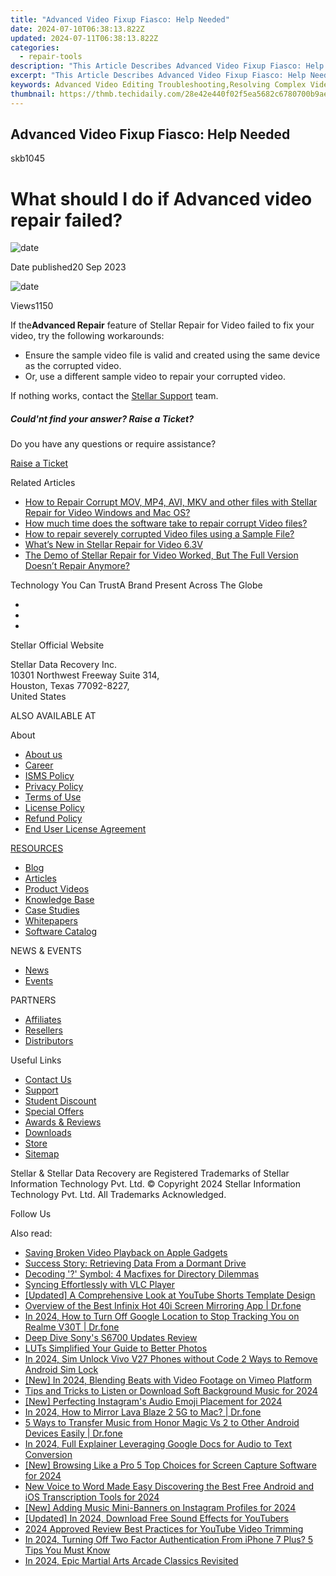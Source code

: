 ```yaml
---
title: "Advanced Video Fixup Fiasco: Help Needed"
date: 2024-07-10T06:38:13.822Z
updated: 2024-07-11T06:38:13.822Z
categories:
  - repair-tools
description: "This Article Describes Advanced Video Fixup Fiasco: Help Needed"
excerpt: "This Article Describes Advanced Video Fixup Fiasco: Help Needed"
keywords: Advanced Video Editing Troubleshooting,Resolving Complex Video Fixup Issues,Professional Video Correction Assistance,Expert Advice for Advanced Video Correction,Overcoming High-End Video Editing Problems,Help with Advanced Video Software Fiascoes,Solutions for Complex Video Fixup Challenges
thumbnail: https://thmb.techidaily.com/28e42e440f02f5ea5682c6780700b9aec886bd9aca849f4db3b0e7bc708ddb0e.jpg
---
```


## Advanced Video Fixup Fiasco: Help Needed

skb1045

# What should I do if Advanced video repair failed?

![date](https://cdn-cmlep.nitrocdn.com/DLSjJVyzoVcUgUSBlgyEUoGMDKLbWXQr/assets/images/optimized/rev-636f8fd/www.stellarinfo.com/support/kb/asset/frontend/images/date.png)

 Date published20 Sep 2023

![date](https://cdn-cmlep.nitrocdn.com/DLSjJVyzoVcUgUSBlgyEUoGMDKLbWXQr/assets/images/optimized/rev-636f8fd/www.stellarinfo.com/support/kb/asset/frontend/images/view.png)

 Views1150

 If the**Advanced Repair** feature of Stellar Repair for Video failed to fix your video, try the following workarounds:

* Ensure the sample video file is valid and created using the same device as the corrupted video.
* Or, use a different sample video to repair your corrupted video.

 If nothing works, contact the [Stellar Support](https://tools.techidaily.com/stellardata-recovery/buy-now/) team.

##### Could'nt find your answer? Raise a Ticket?

 Do you have any questions or require assistance?

[Raise a Ticket](https://tickets.stellarinfo.com/portal/en/signin)

Related Articles

* [How to Repair Corrupt MOV, MP4, AVI, MKV and other files with Stellar Repair for Video Windows and Mac OS?](how-to-fix-corrupt-quicktime-mov-file)
* [How much time does the software take to repair corrupt Video files?](time-take-to-repair-corrupt-video-files)
* [How to repair severely corrupted Video files using a Sample File?](corrupted-video-repair-using-sample-file)
* [What’s New in Stellar Repair for Video 6.3V](new-stellar-phoenix-video-repair-more-powerful)
* [The Demo of Stellar Repair for Video Worked, But The Full Version Doesn’t Repair Anymore?](demo-worked-full-version-does-not-repair)

 Technology You Can TrustA Brand Present Across The Globe

* [](https://www.stellarinfo.com/images/v7/ISO-27001-2013-Certificate.pdf)
* [](https://www.stellarinfo.com/images/v7/ISO-9001-2008Certificate.pdf)
* [](https://tools.techidaily.com/stellardata-recovery/buy-now/)

 Stellar Official Website

 Stellar Data Recovery Inc.  
 10301 Northwest Freeway Suite 314,  
 Houston, Texas 77092-8227,  
 United States

 ALSO AVAILABLE AT

 About

* [About us](https://tools.techidaily.com/stellardata-recovery/buy-now/)
* [Career](https://tools.techidaily.com/stellardata-recovery/buy-now/)
* [ISMS Policy](https://tools.techidaily.com/stellardata-recovery/buy-now/)
* [Privacy Policy](https://tools.techidaily.com/stellardata-recovery/buy-now/)
* [Terms of Use](https://tools.techidaily.com/stellardata-recovery/buy-now/)
* [License Policy](https://www.stellarinfo.com/software-licensing-usage.php)
* [Refund Policy](https://tools.techidaily.com/stellardata-recovery/buy-now/)
* [End User License Agreement](https://tools.techidaily.com/stellardata-recovery/buy-now/)

[RESOURCES](https://tools.techidaily.com/stellardata-recovery/buy-now/)

* [Blog](https://tools.techidaily.com/stellardata-recovery/buy-now/)
* [Articles](https://tools.techidaily.com/stellardata-recovery/buy-now/)
* [Product Videos](https://tools.techidaily.com/stellardata-recovery/buy-now/)
* [Knowledge Base](https://tools.techidaily.com/stellardata-recovery/buy-now/)
* [Case Studies](https://tools.techidaily.com/stellardata-recovery/buy-now/)
* [Whitepapers](https://tools.techidaily.com/stellardata-recovery/buy-now/)
* [Software Catalog](https://tools.techidaily.com/stellardata-recovery/buy-now/)

 NEWS & EVENTS

* [News](https://tools.techidaily.com/stellardata-recovery/buy-now/)
* [Events](https://www.stellarinfo.com/affiliate-summit/affiliate-summit.php)

 PARTNERS

* [Affiliates](https://tools.techidaily.com/stellardata-recovery/buy-now/)
* [Resellers](https://tools.techidaily.com/stellardata-recovery/buy-now/)
* [Distributors](https://tools.techidaily.com/stellardata-recovery/buy-now/)

 Useful Links

* [Contact Us](https://www.stellarinfo.com/contact/contact-us.php)
* [Support](https://tools.techidaily.com/stellardata-recovery/buy-now/)
* [Student Discount](https://www.stellarinfo.com/student-discount/)
* [Special Offers](https://tools.techidaily.com/stellardata-recovery/buy-now/)
* [Awards & Reviews](https://tools.techidaily.com/stellardata-recovery/buy-now/)
* [Downloads](https://www.stellarinfo.com/download.php)
* [Store](https://tools.techidaily.com/stellardata-recovery/buy-now/)
* [Sitemap](https://www.stellarinfo.com/sitemap.php)

 Stellar & Stellar Data Recovery are Registered Trademarks of Stellar Information Technology Pvt. Ltd. © Copyright 2024 Stellar Information Technology Pvt. Ltd. All Trademarks Acknowledged.

Follow Us [](https://www.facebook.com/stellardata) [](https://twitter.com/stellarinfo) [](https://www.linkedin.com/company/stellardatarecovery/) [](https://www.youtube.com/c/stellardatarecovery)

<ins class="adsbygoogle"
     style="display:block"
     data-ad-format="autorelaxed"
     data-ad-client="ca-pub-7571918770474297"
     data-ad-slot="1223367746"></ins>



<ins class="adsbygoogle"
     style="display:block"
     data-ad-client="ca-pub-7571918770474297"
     data-ad-slot="8358498916"
     data-ad-format="auto"
     data-full-width-responsive="true"></ins>

<span class="atpl-alsoreadstyle">Also read:</span>
<div><ul>
<li><a href="https://data-wizards.techidaily.com/saving-broken-video-playback-on-apple-gadgets/"><u>Saving Broken Video Playback on Apple Gadgets</u></a></li>
<li><a href="https://data-wizards.techidaily.com/success-story-retrieving-data-from-a-dormant-drive/"><u>Success Story: Retrieving Data From a Dormant Drive</u></a></li>
<li><a href="https://data-wizards.techidaily.com/decoding-symbol-4-macfixes-for-directory-dilemmas/"><u>Decoding '?' Symbol: 4 Macfixes for Directory Dilemmas</u></a></li>
<li><a href="https://data-wizards.techidaily.com/syncing-effortlessly-with-vlc-player/"><u>Syncing Effortlessly with VLC Player</u></a></li>
<li><a href="https://youtube-webster.techidaily.com/ed-a-comprehensive-look-at-youtube-shorts-template-design/"><u>[Updated] A Comprehensive Look at YouTube Shorts Template Design</u></a></li>
<li><a href="https://screen-mirror.techidaily.com/overview-of-the-best-infinix-hot-40i-screen-mirroring-app-drfone-by-drfone-android/"><u>Overview of the Best Infinix Hot 40i Screen Mirroring App | Dr.fone</u></a></li>
<li><a href="https://android-location-track.techidaily.com/in-2024-how-to-turn-off-google-location-to-stop-tracking-you-on-realme-v30t-drfone-by-drfone-virtual-android/"><u>In 2024, How to Turn Off Google Location to Stop Tracking You on Realme V30T | Dr.fone</u></a></li>
<li><a href="https://extra-lessons.techidaily.com/deep-dive-sonys-s6700-updates-review/"><u>Deep Dive  Sony's S6700 Updates Review</u></a></li>
<li><a href="https://extra-lessons.techidaily.com/luts-simplified-your-guide-to-better-photos/"><u>LUTs Simplified  Your Guide to Better Photos</u></a></li>
<li><a href="https://sim-unlock.techidaily.com/in-2024-sim-unlock-vivo-v27-phones-without-code-2-ways-to-remove-android-sim-lock-by-drfone-android/"><u>In 2024, Sim Unlock Vivo V27 Phones without Code 2 Ways to Remove Android Sim Lock</u></a></li>
<li><a href="https://vimeo-videos.techidaily.com/new-in-2024-blending-beats-with-video-footage-on-vimeo-platform/"><u>[New] In 2024, Blending Beats with Video Footage on Vimeo Platform</u></a></li>
<li><a href="https://audio-editing.techidaily.com/tips-and-tricks-to-listen-or-download-soft-background-music-for-2024/"><u>Tips and Tricks to Listen or Download Soft Background Music for 2024</u></a></li>
<li><a href="https://instagram-video-recordings.techidaily.com/new-perfecting-instagrams-audio-emoji-placement-for-2024/"><u>[New] Perfecting Instagram's Audio Emoji Placement for 2024</u></a></li>
<li><a href="https://screen-mirror.techidaily.com/in-2024-how-to-mirror-lava-blaze-2-5g-to-mac-drfone-by-drfone-android/"><u>In 2024, How to Mirror Lava Blaze 2 5G to Mac? | Dr.fone</u></a></li>
<li><a href="https://blog-min.techidaily.com/5-ways-to-transfer-music-from-honor-magic-vs-2-to-other-android-devices-easily-drfone-by-drfone-transfer-from-android-transfer-from-android/"><u>5 Ways to Transfer Music from Honor Magic Vs 2 to Other Android Devices Easily | Dr.fone</u></a></li>
<li><a href="https://fox-boxes.techidaily.com/in-2024-full-explainer-leveraging-google-docs-for-audio-to-text-conversion/"><u>In 2024, Full Explainer  Leveraging Google Docs for Audio to Text Conversion</u></a></li>
<li><a href="https://screen-sharing-recording.techidaily.com/new-browsing-like-a-pro-5-top-choices-for-screen-capture-software-for-2024/"><u>[New] Browsing Like a Pro  5 Top Choices for Screen Capture Software for 2024</u></a></li>
<li><a href="https://sound-tweaking.techidaily.com/new-voice-to-word-made-easy-discovering-the-best-free-android-and-ios-transcription-tools-for-2024/"><u>New Voice to Word Made Easy Discovering the Best Free Android and iOS Transcription Tools for 2024</u></a></li>
<li><a href="https://instagram-videos.techidaily.com/new-adding-music-mini-banners-on-instagram-profiles-for-2024/"><u>[New] Adding Music Mini-Banners on Instagram Profiles for 2024</u></a></li>
<li><a href="https://facebook-video-share.techidaily.com/updated-in-2024-download-free-sound-effects-for-youtubers/"><u>[Updated] In 2024, Download Free Sound Effects for YouTubers</u></a></li>
<li><a href="https://youtube-stream.techidaily.com/2024-approved-review-best-practices-for-youtube-video-trimming/"><u>2024 Approved  Review  Best Practices for YouTube Video Trimming</u></a></li>
<li><a href="https://apple-account.techidaily.com/in-2024-turning-off-two-factor-authentication-from-iphone-7-plus-5-tips-you-must-know-by-drfone-ios/"><u>In 2024, Turning Off Two Factor Authentication From iPhone 7 Plus? 5 Tips You Must Know</u></a></li>
<li><a href="https://screen-recording.techidaily.com/in-2024-epic-martial-arts-arcade-classics-revisited/"><u>In 2024, Epic Martial Arts Arcade Classics Revisited</u></a></li>
</ul></div>
